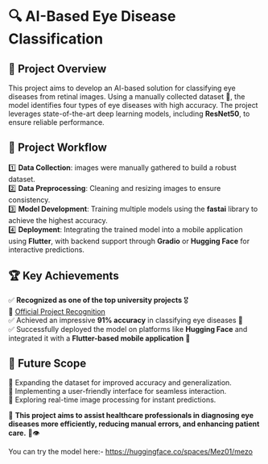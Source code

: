 # 🔍 AI-Based Eye Disease Classification  

## 📌 Project Overview  
This project aims to develop an AI-based solution for classifying eye diseases from retinal images. Using a manually collected dataset 📸, the model identifies four types of eye diseases with high accuracy. The project leverages state-of-the-art deep learning models, including **ResNet50**, to ensure reliable performance.  

## 🔄 Project Workflow  
1️⃣ **Data Collection**: images were manually gathered to build a robust dataset.  
2️⃣ **Data Preprocessing**: Cleaning and resizing images to ensure consistency.  
3️⃣ **Model Development**: Training multiple models using the **fastai** library to achieve the highest accuracy.  
4️⃣ **Deployment**: Integrating the trained model into a mobile application using **Flutter**, with backend support through **Gradio** or **Hugging Face** for interactive predictions.  

## 🏆 Key Achievements  
✅ **Recognized as one of the top university projects** 🎖️  
🔗 [Official Project Recognition](https://www.arabou.edu.kw/graduation-projects/Pages/project-details.aspx?brn=eg&pid=106)  
✅ Achieved an impressive **91% accuracy** in classifying eye diseases 🏅  
✅ Successfully deployed the model on platforms like **Hugging Face** and integrated it with a **Flutter-based mobile application** 📱  

## 🚀 Future Scope  
🔹 Expanding the dataset for improved accuracy and generalization.  
🔹 Implementing a user-friendly interface for seamless interaction.  
🔹 Exploring real-time image processing for instant predictions.  

🔗 **This project aims to assist healthcare professionals in diagnosing eye diseases more efficiently, reducing manual errors, and enhancing patient care.** 🏥👁️  

You can try the model here:-
https://huggingface.co/spaces/Mez01/mezo
